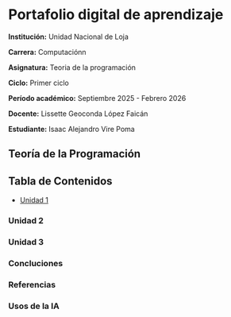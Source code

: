 # **Portafolio digital de aprendizaje**

**Institución:** Unidad Nacional de Loja

**Carrera:** Computaciónn    

**Asignatura:** Teoria de la programación

**Ciclo:** Primer ciclo

**Período académico:** Septiembre 2025 - Febrero 2026

**Docente:** Lissette Geoconda López Faicán

**Estudiante:** Isaac Alejandro Vire Poma

## Teoría de la Programación

## Tabla de Contenidos
- [Unidad 1](Unidad1.md)

### Unidad 2

### Unidad 3

### Concluciones 

### Referencias 

### Usos de la IA
